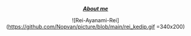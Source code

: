 <div align="center">
<div align="center">

  _***[About me](https://ayo.so/nopvan)***_

</div>
  
![Rei-Ayanami-Rei](https://github.com/Nopvan/picture/blob/main/rei_kedip.gif =340x200)

